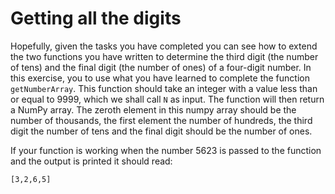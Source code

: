 # Getting all the digits

Hopefully, given the tasks you have completed you can see how to extend the two functions you have written to determine the third digit (the number of tens) and the final digit (the number of ones) of a four-digit number.   In this exercise, you to use what you have learned to complete the function `getNumberArray`.  This function should take an integer with a value less than or equal to 9999, which we shall call `N` as input.  The function will then return a NumPy array.  The zeroth element in this numpy array should be the number of thousands, the first element the number of hundreds, the third digit the number of tens and the final digit should be the number of ones.

If your function is working when the number 5623 is passed to the function and the output is printed it should read:

````
[3,2,6,5]
````
 
